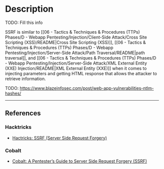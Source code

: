 # Description

TODO: Fill this info

SSRF is similar to [[06 - Tactics & Techniques & Procedures (TTPs) Phases/D - Webapp Pentesting/Injection/Client-Side Attack/Cross Site Scripting (XSS)/README|Cross Site Scripting (XSS)]], [[06 - Tactics & Techniques & Procedures (TTPs) Phases/D - Webapp Pentesting/Injection/Server-Side Attack/Path Traversal/README|path traversal]], and [[06 - Tactics & Techniques & Procedures (TTPs) Phases/D - Webapp Pentesting/Injection/Server-Side Attack/XML External Entity (XXE) Injection/README|XML External Entity (XXE)]] when it comes to injecting parameters and getting HTML response that allows the attacker to retrieve information.

TODO: https://www.blazeinfosec.com/post/web-app-vulnerabilities-ntlm-hashes/

---
## References

### Hacktricks

- [Hactricks: SSRF (Server Side Request Forgery)](https://book.hacktricks.wiki/en/pentesting-web/ssrf-server-side-request-forgery/index.html)

### Cobalt

- [Cobalt: A Pentester’s Guide to Server Side Request Forgery (SSRF)](https://www.cobalt.io/blog/a-pentesters-guide-to-server-side-request-forgery-ssrf)